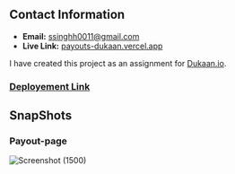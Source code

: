 ## Contact Information

- **Email:** ssinghh0011@gmail.com
- **Live Link:** [payouts-dukaan.vercel.app](https://payouts-dukaan.vercel.app/)

I have created this project as an assignment for [Dukaan.io](https://dukaan.io/).

### [Deployement Link](https://main--inspiring-pithivier-0f4619.netlify.app)


## SnapShots

### Payout-page

![Screenshot (1500)]()
